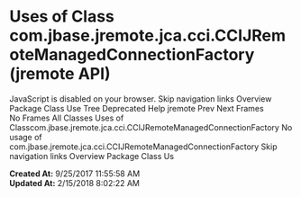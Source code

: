 # Uses of Class com.jbase.jremote.jca.cci.CCIJRemoteManagedConnectionFactory (jremote   API)

JavaScript is disabled on your browser. Skip navigation links Overview Package Class Use Tree Deprecated Help jremote Prev Next Frames No Frames All Classes Uses of Classcom.jbase.jremote.jca.cci.CCIJRemoteManagedConnectionFactory No usage of com.jbase.jremote.jca.cci.CCIJRemoteManagedConnectionFactory Skip navigation links Overview Package Class Us  

**Created At:** 9/25/2017 11:55:58 AM  
**Updated At:** 2/15/2018 8:02:22 AM  

